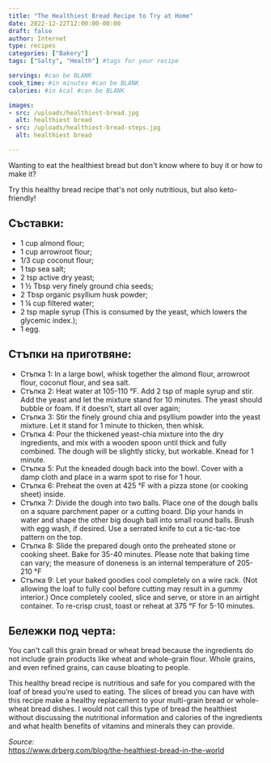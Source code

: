 ```yaml
---
title: "The Healthiest Bread Recipe to Try at Home"
date: 2022-12-22T12:00:00-00:00
draft: false
author: Internet
type: recipes
categories: ["Bakery"]
tags: ["Salty", "Health"] #tags for your recipe

servings: #can be BLANK
cook_time: #in minutes #can be BLANK
calories: #in kcal #can be BLANK

images:
- src: /uploads/healthiest-bread.jpg
  alt: healthiest bread
- src: /uploads/healthiest-bread-steps.jpg
  alt: healthiest bread

---
```

Wanting to eat the healthiest bread but don't know where to buy it or how to make it? 
<!--more-->
Try this healthy bread recipe that's not only nutritious, but also keto-friendly!

## Съставки:

- 1 cup almond flour;
- 1 cup arrowroot flour;
- 1/3 cup coconut flour;
- 1 tsp sea salt;
- 2 tsp active dry yeast;
- 1 ½ Tbsp very finely ground chia seeds;
- 2 Tbsp organic psyllium husk powder;
- 1 ¼ cup filtered water;
- 2 tsp maple syrup (This is consumed by the yeast, which lowers the glycemic index.);
- 1 egg.

## Стъпки на приготвяне:
- Стъпка 1: In a large bowl, whisk together the almond flour, arrowroot flour, coconut flour, and sea salt.
- Стъпка 2: Heat water at 105-110 °F. Add 2 tsp of maple syrup and stir. Add the yeast and let the mixture stand for 10 minutes. The yeast should bubble or foam. If it doesn’t, start all over again;
- Стъпка 3: Stir the finely ground chia and psyllium powder into the yeast mixture. Let it stand for 1 minute to thicken, then whisk.
- Стъпка 4: Pour the thickened yeast-chia mixture into the dry ingredients, and mix with a wooden spoon until thick and fully combined. The dough will be slightly sticky, but workable. Knead for 1 minute.
- Стъпка 5: Put the kneaded dough back into the bowl. Cover with a damp cloth and place in a warm spot to rise for 1 hour.
- Стъпка 6: Preheat the oven at 425 °F with a pizza stone (or cooking sheet) inside.
- Стъпка 7: Divide the dough into two balls. Place one of the dough balls on a square parchment paper or a cutting board. Dip your hands in water and shape the other big dough ball into small round balls. Brush with egg wash, if desired. Use a serrated knife to cut a tic-tac-toe pattern on the top.
- Стъпка 8: Slide the prepared dough onto the preheated stone or cooking sheet. Bake for 35-40 minutes. Please note that baking time can vary; the measure of doneness is an internal temperature of 205-210 °F
- Стъпка 9: Let your baked goodies cool completely on a wire rack. (Not allowing the loaf to fully cool before cutting may result in a gummy interior.) Once completely cooled, slice and serve, or store in an airtight container. To re-crisp crust, toast or reheat at 375 °F for 5-10 minutes.

## Бележки под черта:
You can't call this grain bread or wheat bread because the ingredients do not include grain products like wheat and whole-grain flour. Whole grains, and even refined grains, can cause bloating to people.

This healthy bread recipe is nutritious and safe for you compared with the loaf of bread you’re used to eating. The slices of bread you can have with this recipe make a healthy replacement to your multi-grain bread or whole-wheat bread dishes.
I would not call this type of bread the healthiest without discussing the nutritional information and calories of the ingredients and what health benefits of vitamins and minerals they can provide.

*Source:*  
https://www.drberg.com/blog/the-healthiest-bread-in-the-world